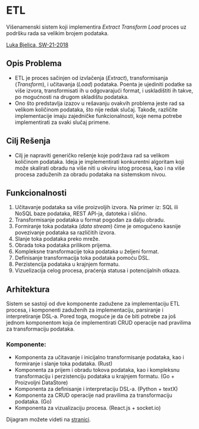 # ETL
Višenamenski sistem koji implementira <i>Extract Transform Load</i> proces uz podršku rada sa velikim brojem podataka.

[Luka Bjelica, SW-21-2018](https://github.com/bjelicaluka)

## Opis Problema
- ETL je proces sačinjen od izvlačenja (<i>Extract</i>), transformisanja (<i>Transform</i>), i učitavanja (<i>Load</i>) podataka. Poenta je ujediniti podatke sa više izvora, transformisati ih u odgovarajući format, i uskladištiti ih takve, po mogućnosti na drugom skladištu podataka.
- Ono što predstavlja izazov u rešavanju ovakvih problema jeste rad sa velikom količinom podataka, što nije redak slučaj. Takođe, različite implementacije imaju zajedničke funkcionalnosti, koje nema potrebe implementirati za svaki slučaj primene.

## Cilj Rešenja
- Cilj je napraviti generičko rešenje koje podržava rad sa velikom količinom podataka. Ideja je implementirati konkurentni algoritam koji može skalirati obradu na više niti u okviru istog procesa, kao i na više procesa zaduženih za obradu podataka na sistemskom nivou.

## Funkcionalnosti
1. Učitavanje podataka sa više proizvoljih izvora. Na primer iz: SQL ili NoSQL baze podataka, REST API-ja, datoteka i slično.
2. Transformisanje podataka u format pogodan za dalju obradu.
3. Formiranje toka podataka (<i>data stream</i>) čime je omogućeno kasnije povezivanje podataka sa različitih izvora.
4. Slanje toka podataka preko mreže.
5. Obrada toka podataka prilikom prijema.
6. Kompleksne transformacije toka podataka u željeni format.
7. Definisanje transformacija toka podataka pomoću DSL.
8. Perzistencija podataka u krajnjem formatu.
9. Vizuelizacija celog procesa, praćenja statusa i potencijalnih otkaza.

## Arhitektura
Sistem se sastoji od dve komponente zadužene za implementaciju ETL procesa, i komponenti zaduženih za implementaciju, parsiranje i interpretiranje DSL-a. Pored toga, moguće je da će biti potrebe za još jednom komponentom koja će implementirati CRUD operacije nad pravilima za transformaciju podataka.

### Komponente:
* Komponenta za učitavanje i inicijalno transformisanje podataka, kao i formiranje i slanje toka podataka. (Rust)
* Komponenta za prijem i obradu tokova podataka, kao i kompleksnu transformaciju i perzistenciju podataka u krajnjem formatu. (Go + Proizvoljni DataStore)
* Komponenta za definisanje i interpretaciju DSL-a. (Python + textX)
* Komponenta za CRUD operacije nad pravilima za transformaciju podataka. (Go)
* Komponenta za vizualizaciju procesa. (React.js + socket.io)

Dijagram možete videti na [stranici](https://github.com/bjelicaluka/etl/blob/master/etl.png).
